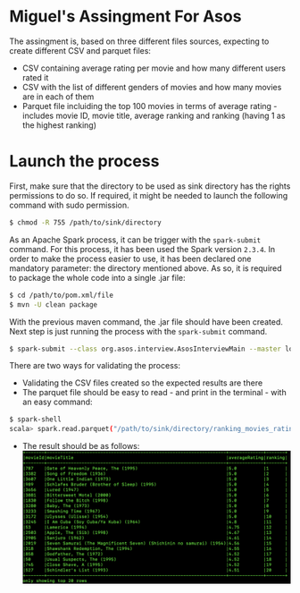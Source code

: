 # Miguel's Assingment For Asos

The assingment is, based on three different files sources, expecting to create different CSV and parquet files:

  - CSV containing average rating per movie and how many different users rated it
  - CSV with the list of different genders of movies and how many movies are in each of them
  - Parquet file incluiding the top 100 movies in terms of average rating - includes movie ID, movie title, average ranking and ranking (having 1 as the highest ranking)

# Launch the process
First, make sure that the directory to be used as sink directory has the rights permissions to do so. If required, it might be needed to launch the following command with sudo permission.
```sh
$ chmod -R 755 /path/to/sink/directory
```

As an Apache Spark process, it can be trigger with the `spark-submit` command.
For this process, it has been used the Spark version `2.3.4`.
In order to make the process easier to use, it has been declared one mandatory parameter: the directory mentioned above.
As so, it is required to package the whole code into a single .jar file:

```sh
$ cd /path/to/pom.xml/file
$ mvn -U clean package
```

With the previous maven command, the .jar file should have been created.
Next step is just running the process with the `spark-submit` command.

```sh
$ spark-submit --class org.asos.interview.AsosInterviewMain --master local /path/to/jar/directory/ASOS-0.0.1-SNAPSHOT.jar /path/to/sink/directory
```

There are two ways for validating the process:

  - Validating the CSV files created so the expected results are there
  - The parquet file should be easy to read - and print in the terminal - with an easy command:
 ```sh
$ spark-shell
 scala> spark.read.parquet("/path/to/sink/directory/ranking_movies_ratings_filename.parquet/name-of-parquet-file.parquet").show(false)
```
  - The result should be as follows:
![Expected Final Result](https://github.com/morbvel/AsosAsingment/blob/master/result.png)